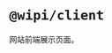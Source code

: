 <!--
 * @Descripttion: 
 * @version: 
 * @Author: by1773
 * @Date: 2020-03-31 17:32:55
 * @LastEditors: by1773
 * @LastEditTime: 2020-04-07 09:38:26
 -->
# `@wipi/client`
网站前端展示页面。
